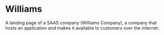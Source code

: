# Williams
A landing page of a SAAS company (Williams Company), a company that hosts an application and makes it available to customers over the internet.
